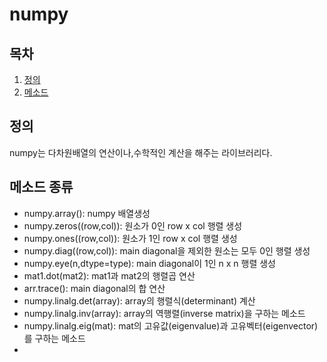 numpy
=====
## 목차
1. [정의](#-정의)
2. [메소드](#-메소드-종류)

## 정의
numpy는 다차원배열의 연산이나,수학적인 계산을 해주는 라이브러리다.

## 메소드 종류
* numpy.array(): numpy 배열생성
* numpy.zeros((row,col)): 원소가 0인 row x col 행렬 생성
* numpy.ones((row,col)): 원소가 1인 row x col 행렬 생성
* numpy.diag((row,col)): main diagonal을 제외한 원소는 모두 0인 행렬 생성
* numpy.eye(n,dtype=type): main diagonal이 1인 n x n 행렬 생성
* mat1.dot(mat2): mat1과 mat2의 행렬곱 연산
* arr.trace(): main diagonal의 합 연산
* numpy.linalg.det(array): array의 행렬식(determinant) 계산
* numpy.linalg.inv(array): array의 역행렬(inverse matrix)을 구하는 메소드
* numpy.linalg.eig(mat): mat의 고유값(eigenvalue)과 고유벡터(eigenvector)를 구하는 메소드
* 
